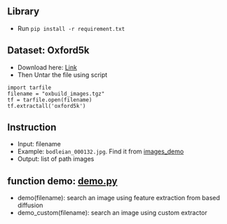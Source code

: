 
## Library
- Run `pip install -r requirement.txt`

## Dataset: Oxford5k
- Download here: [Link](https://drive.google.com/file/d/1ZKImhtRyfoFdtEI1ScDEzKtlG1Nk-cOv/view?usp=sharing)
- Then Untar the file using script
```
import tarfile
filename = "oxbuild_images.tgz"
tf = tarfile.open(filename)
tf.extractall('oxford5k')
```
## Instruction
- Input: filename
- Example: `bodleian_000132.jpg`. Find it from [images_demo](https://github.com/luanvu2307/diffusion/tree/master/images_demo)
- Output: list of path images
## function demo: [demo.py](https://github.com/luanvu2307/diffusion/blob/master/demo.py)
 + demo(filename): search an image using feature extraction from based diffusion
 + demo_custom(filename): search an image using custom extractor
